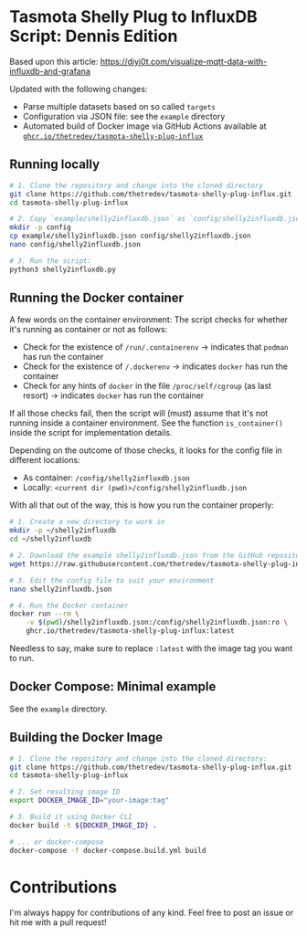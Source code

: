 # Tasmota Shelly Plug to InfluxDB Script: Dennis Edition

Based upon this article: https://diyi0t.com/visualize-mqtt-data-with-influxdb-and-grafana

Updated with the following changes:
- Parse multiple datasets based on so called `targets`
- Configuration via JSON file: see the `example` directory
- Automated build of Docker image via GitHub Actions available at<br/>[`ghcr.io/thetredev/tasmota-shelly-plug-influx`](https://ghcr.io/thetredev/tasmota-shelly-plug-influx)

## Running locally
```bash
# 1. Clone the repository and change into the cloned directory
git clone https://github.com/thetredev/tasmota-shelly-plug-influx.git
cd tasmota-shelly-plug-influx

# 2. Copy `example/shelly2influxdb.json` as `config/shelly2influxdb.json` and edit it to suit your environment
mkdir -p config
cp example/shelly2influxdb.json config/shelly2influxdb.json
nano config/shelly2influxdb.json

# 3. Run the script:
python3 shelly2influxdb.py
```

## Running the Docker container
A few words on the container environment: The script checks for whether it's running as container or not as follows:
- Check for the existence of `/run/.containerenv` &rarr; indicates that `podman` has run the container
- Check for the existence of `/.dockerenv` &rarr; indicates `docker` has run the container
- Check for any hints of `docker` in the file `/proc/self/cgroup` (as last resort) &rarr; indicates `docker` has run the container

If all those checks fail, then the script will (must) assume that it's not running inside a container environment. See the function `is_container()` inside the script for implementation details.

Depending on the outcome of those checks, it looks for the config file in different locations:
- As container: `/config/shelly2influxdb.json`
- Locally: `<current dir (pwd)>/config/shelly2influxdb.json`

With all that out of the way, this is how you run the container properly:
```bash
# 1. Create a new directory to work in
mkdir -p ~/shelly2influxdb
cd ~/shelly2influxdb

# 2. Download the example shelly2influxdb.json from the GitHub repository:
wget https://raw.githubusercontent.com/thetredev/tasmota-shelly-plug-influx/main/example/shelly2influxdb.json

# 3. Edit the config file to suit your environment
nano shelly2influxdb.json

# 4. Run the Docker container
docker run --rm \
    -v $(pwd)/shelly2influxdb.json:/config/shelly2influxdb.json:ro \
    ghcr.io/thetredev/tasmota-shelly-plug-influx:latest
```

Needless to say, make sure to replace `:latest` with the image tag you want to run.

## Docker Compose: Minimal example
See the `example` directory.

## Building the Docker Image
```bash
# 1. Clone the repository and change into the cloned directory:
git clone https://github.com/thetredev/tasmota-shelly-plug-influx.git
cd tasmota-shelly-plug-influx

# 2. Set resulting image ID
export DOCKER_IMAGE_ID="your-image:tag"

# 3. Build it using Docker CLI
docker build -t ${DOCKER_IMAGE_ID} .

# ... or docker-compose
docker-compose -f docker-compose.build.yml build
```

# Contributions
I'm always happy for contributions of any kind. Feel free to post an issue or hit me with a pull request!
